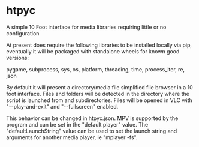 # htpyc
A simple 10 Foot interface for media libraries requiring little or no configuration

At present does require the following libraries to be installed locally via pip, eventually it will be packaged with standalone wheels for known good versions:

pygame, subprocess, sys, os, platform, threading, time, process_iter, re, json

By default it will present a directory/media file simplified file browser in a 10 foot interface. Files and folders will be detected in the directory where the script is launched from and subdirectories. Files will be opened in VLC with "--play-and-exit" and "--fullscreen" enabled. 

This behavior can be changed in htpyc.json. MPV is supported by the program and can be set in the "default player" value. The "defaultLaunchString" value can be used to set the launch string and arguments for another media player, ie "mplayer -fs".
